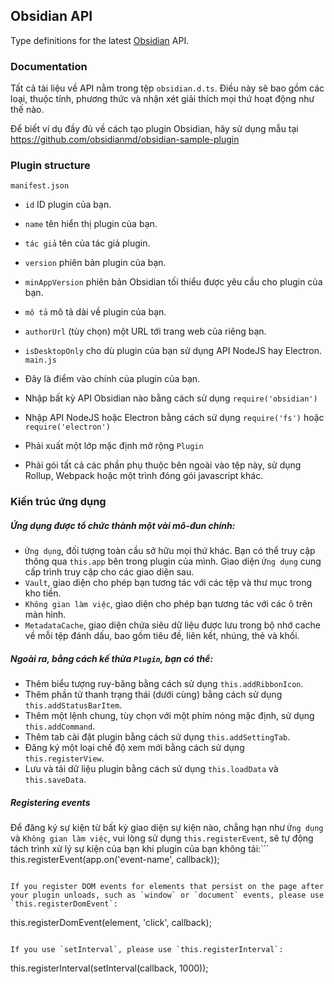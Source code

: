## Obsidian API

Type definitions for the latest [Obsidian](https://obsidian.md) API.

### Documentation

Tất cả tài liệu về API nằm trong tệp `obsidian.d.ts`.
Điều này sẽ bao gồm các loại, thuộc tính, phương thức và nhận xét giải thích mọi thứ hoạt động như thế nào.

Để biết ví dụ đầy đủ về cách tạo plugin Obsidian, hãy sử dụng mẫu tại https://github.com/obsidianmd/obsidian-sample-plugin
### Plugin structure

`manifest.json`

- `id` ID plugin của bạn.
- `name` tên hiển thị plugin của bạn.
- `tác giả` tên của tác giả plugin.
- `version` phiên bản plugin của bạn.
- `minAppVersion` phiên bản Obsidian tối thiểu được yêu cầu cho plugin của bạn.
- `mô tả` mô tả dài về plugin của bạn.
- `authorUrl` (tùy chọn) một URL tới trang web của riêng bạn.
- `isDesktopOnly` cho dù plugin của bạn sử dụng API NodeJS hay Electron.
`main.js`

- Đây là điểm vào chính của plugin của bạn.
- Nhập bất kỳ API Obsidian nào bằng cách sử dụng `require('obsidian')`
- Nhập API NodeJS hoặc Electron bằng cách sử dụng `require('fs')` hoặc `require('electron')`
- Phải xuất một lớp mặc định mở rộng `Plugin`
- Phải gói tất cả các phần phụ thuộc bên ngoài vào tệp này, sử dụng Rollup, Webpack hoặc một trình đóng gói javascript khác.

### Kiến trúc ứng dụng

##### Ứng dụng được tổ chức thành một vài mô-đun chính:

- `Ứng dụng`, đối tượng toàn cầu sở hữu mọi thứ khác. Bạn có thể truy cập thông qua `this.app` bên trong plugin của mình. Giao diện `Ứng dụng` cung cấp trình truy cập cho các giao diện sau.
- `Vault`, giao diện cho phép bạn tương tác với các tệp và thư mục trong kho tiền.
- `Không gian làm việc`, giao diện cho phép bạn tương tác với các ô trên màn hình.
- `MetadataCache`, giao diện chứa siêu dữ liệu được lưu trong bộ nhớ cache về mỗi tệp đánh dấu, bao gồm tiêu đề, liên kết, nhúng, thẻ và khối.
##### Ngoài ra, bằng cách kế thừa `Plugin`, bạn có thể:
- Thêm biểu tượng ruy-băng bằng cách sử dụng `this.addRibbonIcon`.
- Thêm phần tử thanh trạng thái (dưới cùng) bằng cách sử dụng `this.addStatusBarItem`.
- Thêm một lệnh chung, tùy chọn với một phím nóng mặc định, sử dụng `this.addCommand`.
- Thêm tab cài đặt plugin bằng cách sử dụng `this.addSettingTab`.
- Đăng ký một loại chế độ xem mới bằng cách sử dụng `this.registerView`.
- Lưu và tải dữ liệu plugin bằng cách sử dụng `this.loadData` và `this.saveData`.
##### Registering events

Để đăng ký sự kiện từ bất kỳ giao diện sự kiện nào, chẳng hạn như `Ứng dụng` và `Không gian làm việc`, vui lòng sử dụng `this.registerEvent`, sẽ tự động tách trình xử lý sự kiện của bạn khi plugin của bạn không tải:```
this.registerEvent(app.on('event-name', callback));
```

If you register DOM events for elements that persist on the page after your plugin unloads, such as `window` or `document` events, please use `this.registerDomEvent`:
```
this.registerDomEvent(element, 'click', callback);
```

If you use `setInterval`, please use `this.registerInterval`:
```
this.registerInterval(setInterval(callback, 1000));
```
